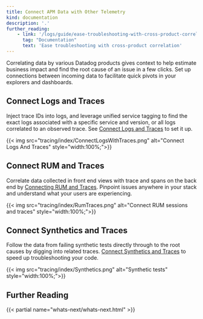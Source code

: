 ```yaml
---
title: Connect APM Data with Other Telemetry
kind: documentation
description: '.'
further_reading:
    - link: '/logs/guide/ease-troubleshooting-with-cross-product-correlation/'
      tag: "Documentation"
      text: 'Ease troubleshooting with cross-product correlation'
---
```


Correlating data by various Datadog products gives context to help estimate business impact and find the root cause of an issue in a few clicks. Set up connections between incoming data to facilitate quick pivots in your explorers and dashboards.

## Connect Logs and Traces

Inject trace IDs into logs, and leverage unified service tagging to find the exact logs associated with a specific service and version, or all logs correlated to an observed trace. See [Connect Logs and Traces][1] to set it up.

{{< img src="tracing/index/ConnectLogsWithTraces.png" alt="Connect Logs And Traces"  style="width:100%;">}}

## Connect RUM and Traces

Correlate data collected in front end views with trace and spans on the back end by [Connecting RUM and Traces][2]. Pinpoint issues anywhere in your stack and understand what your users are experiencing. 

{{< img src="tracing/index/RumTraces.png" alt="Connect RUM sessions and traces" style="width:100%;">}}

## Connect Synthetics and Traces

Follow the data from failing synthetic tests directly through to the root causes by digging into related traces. [Connect Synthetics and Traces][3] to speed up troubleshooting your code.

{{< img src="tracing/index/Synthetics.png" alt="Synthetic tests" style="width:100%;">}}

## Further Reading

{{< partial name="whats-next/whats-next.html" >}}

[1]: /tracing/connect_logs_and_traces/
[2]: /real_user_monitoring/connect_rum_and_traces/
[3]: /synthetics/apm/
